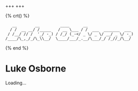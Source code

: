 +++
+++

{% crt() %}
```
   __        __         ____      __                    
  / /  __ __/ /_____   / __ \___ / /  ___  _______  ___ 
 / /__/ // /  '_/ -_) / /_/ (_-</ _ \/ _ \/ __/ _ \/ -_)
/____/\_,_/_/\_\\__/  \____/___/_.__/\___/_/ /_//_/\__/

```
{% end %}

# Luke Osborne

Loading...
